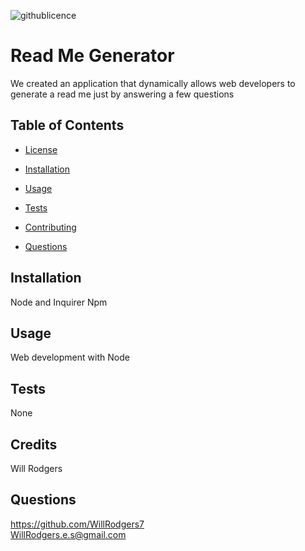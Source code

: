 ![githublicence](https://img.shields.io/badge/MIT-Licence-green)
 # Read Me Generator
 We created an application that dynamically allows web developers to generate a read me just by answering a few questions

 ## Table of Contents 

 * [License](#license)
 
 * [Installation](#installation)
 
 * [Usage](#usage)
 
 * [Tests](#tests)
 
 * [Contributing](#contribute)
 
 * [Questions](#questions)

## Installation
Node and Inquirer Npm
## Usage
Web development with Node
## Tests
None
## Credits
Will Rodgers
## Questions
<https://github.com/WillRodgers7></br>
WillRodgers.e.s@gmail.com





